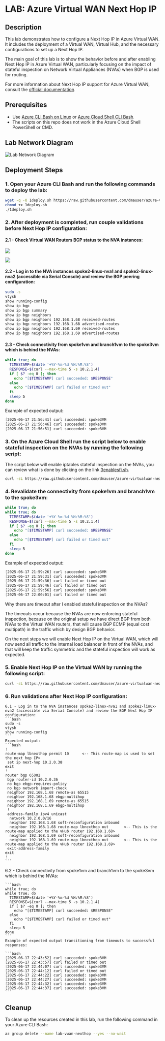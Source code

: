 # LAB: Azure Virtual WAN Next Hop IP

## Description

This lab demonstrates how to configure a Next Hop IP in Azure Virtual WAN. It includes the deployment of a Virtual WAN, Virtual Hub, and the necessary configurations to set up a Next Hop IP.

The main goal of this lab is to show the behavior before and after enabling Next Hop IP in Azure Virtual WAN, particularly focusing on the impact of stateful inspection on Network Virtual Appliances (NVAs) when BGP is used for routing.

For more information about Next Hop IP  support for Azure Virtual WAN, consult the [official documentation](https://learn.microsoft.com/en-us/azure/virtual-wan/next-hop-ip).

## Prerequisites
- Use [Azure CLI Bash on Linux](https://learn.microsoft.com/en-us/cli/azure/install-azure-cli-linux) or [Azure Cloud Shell CLI Bash](https://shell.azure.com).
- The scripts on this repo does not work in the Azure Cloud Shell PowerShell or CMD.

## Lab Network Diagram

![Lab Network Diagram](./media/diagram.png)

## Deployment Steps

### 1. Open your Azure CLI Bash and run the following commands to deploy the lab:

```bash
wget -q -O 1deploy.sh https://raw.githubusercontent.com/dmauser/azure-virtualwan-nexthop/refs/heads/main/1deploy.sh
chmod +x 1deploy.sh
./1deploy.sh
```

### 2. After deployment is completed, run couple validations before Next Hop IP configuration:

#### 2.1 - Check Virtual WAN Routers BGP status to the NVA instances:

![](./media/bgppeering.png)

![](./media/bgpmetrics.png)

#### 2.2 - Log in to the NVA instances spoke2-linux-nva1 and spoke2-linux-nva2 (accessible via Serial Console) and review the BGP peering configuration:
   
```bash
sudo -s
vtysh 
show running-config
show ip bgp
show ip bgp summary
show ip bgp neighbors
show ip bgp neighbors 192.168.1.68 received-routes
show ip bgp neighbors 192.168.1.68 advertised-routes
show ip bgp neighbors 192.168.1.69 received-routes
show ip bgp neighbors 192.168.1.69 advertised-routes
```

#### 2.3 - Check connectivity from spoke1vm and branch1vm to the spoke3vm which is behind the NVAs:
    
```bash
while true; do
  TIMESTAMP=$(date '+%Y-%m-%d %H:%M:%S')
  RESPONSE=$(curl --max-time 5 -s 10.2.1.4)
  if [ $? -eq 0 ]; then
    echo "[$TIMESTAMP] curl succeeded: $RESPONSE"
  else
    echo "[$TIMESTAMP] curl failed or timed out"
  fi
  sleep 5
done
```

Example of expected output:

```bash
[2025-06-17 21:56:41] curl succeeded: spoke3VM
[2025-06-17 21:56:46] curl succeeded: spoke3VM
[2025-06-17 21:56:51] curl succeeded: spoke3VM
```

### 3. On the Azure Cloud Shell run the script below to enable stateful inspection on the NVAs by running the following script:

The script below will enable iptables stateful inspection on the NVAs, you can review what is done by clicking on the link [3enablesfi.sh](https://raw.githubusercontent.com/dmauser/azure-virtualwan-nexthop/refs/heads/main/3enablesfi.sh).

```bash
curl -sL https://raw.githubusercontent.com/dmauser/azure-virtualwan-nexthop/refs/heads/main/3enablesfi.sh | bash
```

### 4. Revalidate the connectivity from spoke1vm and branch1vm to the spoke3vm:

```bash
while true; do
while true; do
  TIMESTAMP=$(date '+%Y-%m-%d %H:%M:%S')
  RESPONSE=$(curl --max-time 5 -s 10.2.1.4)
  if [ $? -eq 0 ]; then
    echo "[$TIMESTAMP] curl succeeded: $RESPONSE"
  else
    echo "[$TIMESTAMP] curl failed or timed out"
  fi
  sleep 5
done
```

Example of expected output:

```bash
[2025-06-17 21:59:26] curl succeeded: spoke3VM
[2025-06-17 21:59:31] curl succeeded: spoke3VM
[2025-06-17 21:59:36] curl failed or timed out
[2025-06-17 21:59:46] curl failed or timed out
[2025-06-17 21:59:56] curl succeeded: spoke3VM
[2025-06-17 22:00:01] curl failed or timed out
```

Why there are timeout after I enabled stateful inspection on the NVAs?

The timeouts occur because the NVAs are now enforcing stateful inspection, because on the original setup we have direct BGP from both NVAs to the Virtual WAN routers, that will cause BGP ECMP (equal cost multipath) in the traffic which by design BGP behavior.

On the next steps we will enable Next Hop IP on the Virtual WAN, which will now send all traffic to the internal load balancer in front of the NVAs, and that will keep the traffic symmetric and the stateful inspection will work as expected.

### 5. Enable Next Hop IP on the Virtual WAN by running the following script:

```bash
curl -sL https://raw.githubusercontent.com/dmauser/azure-virtualwan-nexthop/refs/heads/main/4setnexthop.sh | bash
```

### 6. Run validations **after** Next Hop IP configuration:

    6.1 - Log in to the NVA instances spoke2-linux-nva1 and spoke2-linux-nva2 (accessible via Serial Console) and review the BGP Next Hop IP configuration:
    ```bash
    sudo -s
    vtysh 
    show running-config
    ```
    Expected output:
    ```bash
    !
    route-map lbnexthop permit 10      <-- This route-map is used to set the next hop IP>
     set ip next-hop 10.2.0.38
    exit
    !
    router bgp 65002
     bgp router-id 10.2.0.36
     no bgp ebgp-requires-policy
     no bgp network import-check
     neighbor 192.168.1.68 remote-as 65515
     neighbor 192.168.1.68 ebgp-multihop
     neighbor 192.168.1.69 remote-as 65515
     neighbor 192.168.1.69 ebgp-multihop
     !
     address-family ipv4 unicast
      network 10.2.0.0/16
      neighbor 192.168.1.68 soft-reconfiguration inbound
      neighbor 192.168.1.68 route-map lbnexthop out       <-- This is the route-map applied to the vHub router 192.168.1.68>
      neighbor 192.168.1.69 soft-reconfiguration inbound
      neighbor 192.168.1.69 route-map lbnexthop out       <-- This is the route-map applied to the vHub router 192.168.1.69>
     exit-address-family
    exit
    !
    ```


  6.2 - Check connectivity from spoke1vm and branch1vm to the spoke3vm which is behind the NVAs:

    ```bash
    while true; do
    while true; do
      TIMESTAMP=$(date '+%Y-%m-%d %H:%M:%S')
      RESPONSE=$(curl --max-time 5 -s 10.2.1.4)
      if [ $? -eq 0 ]; then
        echo "[$TIMESTAMP] curl succeeded: $RESPONSE"
      else
        echo "[$TIMESTAMP] curl failed or timed out"
      fi
      sleep 5
    done
    ```
    Example of expected output transitioning from timeouts to successful responses:

    ```bash
    [2025-06-17 22:43:52] curl succeeded: spoke3VM
    [2025-06-17 22:43:57] curl failed or timed out
    [2025-06-17 22:44:07] curl succeeded: spoke3VM
    [2025-06-17 22:44:12] curl failed or timed out
    [2025-06-17 22:44:22] curl succeeded: spoke3VM
    [2025-06-17 22:44:27] curl succeeded: spoke3VM
    [2025-06-17 22:44:32] curl succeeded: spoke3VM
    [2025-06-17 22:44:37] curl succeeded: spoke3VM
    ```


## Cleanup

To clean up the resources created in this lab, run the following command in your Azure CLI Bash:

```bash
az group delete --name lab-vwan-nexthop --yes --no-wait
```
